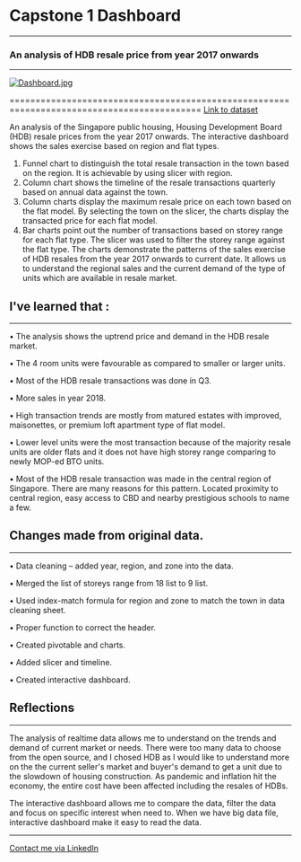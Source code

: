 # Capstone 1 Dashboard
--------------------------------------------------------------------------
### An analysis of HDB resale price from year 2017 onwards
--------------------------------------------------------------------------

[![Dashboard.jpg](https://i.postimg.cc/h4CZbWmz/Dashboard.jpg)](https://postimg.cc/fk9vDPBD)

===========================================================================================
[Link to dataset](https://data.gov.sg/dataset/resale-flat-prices)

An analysis of the Singapore public housing, Housing Development Board (HDB) resale prices from the year 2017 onwards.
The interactive dashboard shows the sales exercise based on region and flat types.
1.	Funnel chart to distinguish the total resale transaction in the town based on the region. It is achievable by using slicer with region.
2.	Column chart shows the timeline of the resale transactions quarterly based on annual data against the town. 
3.	Column charts display the maximum resale price on each town based on the flat model. By selecting the town on the slicer, the charts display the transacted price for each flat model.
4.	Bar charts point out the number of transactions based on storey range for each flat type. The slicer was used to filter the storey range against the flat type. 
The charts demonstrate the patterns of the sales exercise of HDB resales from the year 2017 onwards to current date. It allows us to understand the regional sales and the current demand of the type of units which are available in resale market.  


## I've learned that :
__________________________________________________________________________

•	The analysis shows the uptrend price and demand in the HDB resale market.

•	The 4 room units were favourable as compared to smaller or larger units.

•	Most of the HDB resale transactions was done in Q3.

•	More sales in year 2018.

•	High transaction trends are mostly from matured estates with improved, maisonettes, or premium loft apartment type of flat model.

•	Lower level units were the most transaction because of the majority resale units are older flats and it does not have high storey range comparing to newly MOP-ed BTO units.

•	Most of the HDB resale transaction was made in the central region of Singapore. There are many reasons for this pattern. Located proximity to central region, easy access to CBD and nearby prestigious schools to name a few.

## Changes made from original data.
----------------------------------------------------------------------------

•	Data cleaning – added year, region, and zone into the data.

•	Merged the list of storeys range from 18 list to 9 list.

•	Used index-match formula for region and zone to match the town in data cleaning sheet. 

•	Proper function to correct the header.

•	Created pivotable and charts.

•	Added slicer and timeline.

•	Created interactive dashboard.

## Reflections
----------------------------------------------------------------------------
The analysis of realtime data allows me to understand on the trends and demand of current market or needs. There were too many data to choose from the open source, and I chosed HDB as I would like to understand more on the the current seller's market and buyer's demand to get a unit due to the slowdown of housing construction. As pandemic and inflation hit the economy, the entire cost have been affected including the resales of HDBs.

The interactive dashboard allows me to compare the data, filter the data and focus on specific interest when need to. When we have big data file, interactive dashboard make it easy to read the data.

----------------------------------------------------------------------------
[Contact me via LinkedIn](https://www.linkedin.com/in/shafinabegum)







